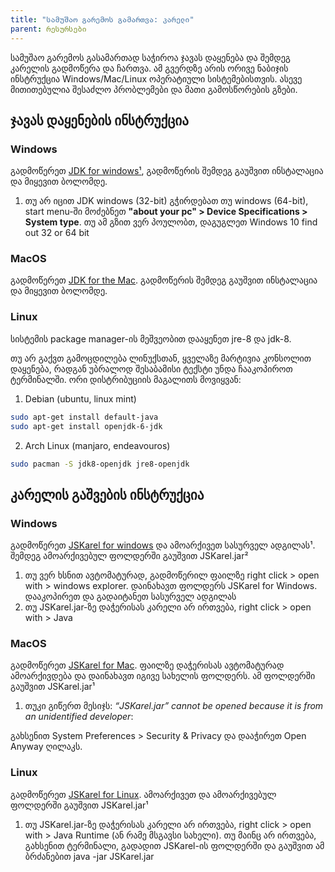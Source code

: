 ```yaml
---
title: "სამუშაო გარემოს გამართვა: კარელი"
parent: რესურსები
--- 
```


სამუშაო გარემოს გასამართად საჭიროა ჯავას დაყენება და შემდეგ კარელის გადმოწერა და ჩართვა. ამ გვერდზე არის ორივე ნაბიჯის ინსტრუქცია Windows/Mac/Linux ოპერატიული სისტემებისთვის. ასევე მითითებულია შესაძლო პრობლემები და მათი გამოსწორების გზები. 

## ჯავას დაყენების ინსტრუქცია

### Windows
გადმოწერეთ [JDK for windows¹](https://drive.google.com/file/d/16RfvDKklqyx_cvou7twgWr18JAjrXQsa/view?usp=sharing), გადმოწერის შემდეგ გაუშვით ინსტალაცია და მიყევით ბოლომდე.

1. თუ არ იცით JDK windows (32-bit) გჭირდებათ თუ windows (64-bit), start menu-ში მოძებნეთ __"about your pc" > Device Specifications > System type__. თუ ამ გზით ვერ პოულობთ, დაგუგლეთ Windows 10 find out 32 or 64 bit

### MacOS
გადმოწერეთ [JDK for the Mac](https://drive.google.com/file/d/1R_dDPnpfEYMKk5WvIcFy1th585NAVPhl/view?usp=sharing). გადმოწერის შემდეგ გაუშვით ინსტალაცია და მიყევით ბოლომდე.

### Linux
სისტემის package manager-ის მეშვეობით დააყენეთ jre-8 და jdk-8. 

თუ არ გაქვთ გამოცდილება ლინუქსთან, ყველაზე მარტივია კონსოლით დაყენება, რადგან უბრალოდ შესაბამისი ტექსტი უნდა ჩააკოპიროთ ტერმინალში. ორი დისტრიბუციის მაგალითს მოვიყვან:

1. Debian (ubuntu, linux mint)
```bash
sudo apt-get install default-java
sudo apt-get install openjdk-6-jdk
```

2. Arch Linux (manjaro, endeavouros)
```bash
sudo pacman -S jdk8-openjdk jre8-openjdk
```

## კარელის გაშვების ინსტრუქცია

### Windows
გადმოწერეთ [JSKarel for windows](https://drive.google.com/file/d/1utLHfYGnPfDShb7D5H9bNcgI66gKK-ji/view?usp=sharing) და ამოარქივეთ სასურველ ადგილას¹. შემდეგ ამოარქივებულ ფოლდერში გაუშვით JSKarel.jar²

1. თუ ვერ ხსნით ავტომატურად, გადმოწერილ ფაილზე right click > open with > windows explorer. დაინახავთ ფოლდერს JSKarel for Windows. დააკოპირეთ და გადაიტანეთ სასურველ ადგილას
2. თუ JSKarel.jar-ზე დაჭერისას კარელი არ ირთვება, right click > open with > Java

### MacOS
გადმოწერეთ [JSKarel for Mac](https://drive.google.com/file/d/1Fhx_g1FVozPerGi_UFPdXE6ZBj-yjJVb/view?usp=sharing). ფაილზე დაჭერისას ავტომატურად ამოარქივდება და დაინახავთ იგივე სახელის ფოლდერს. ამ ფოლდერში გაუშვით JSKarel.jar¹

1. თუკი გიწერთ მესიჯს: _“JSKarel.jar” cannot be opened because it is from an unidentified developer_:

  გახსენით System Preferences > Security & Privacy და დააჭირეთ Open Anyway ღილაკს. 

### Linux
გადმოწერეთ [JSKarel for Linux](https://drive.google.com/file/d/1Fhx_g1FVozPerGi_UFPdXE6ZBj-yjJVb/view?usp=sharing). ამოარქივეთ და ამოარქივებულ ფოლდერში გაუშვით JSKarel.jar¹

1. თუ JSKarel.jar-ზე დაჭერისას კარელი არ ირთვება, right click > open with > Java Runtime (ან რამე მსგავსი სახელი). თუ მაინც არ ირთვება, გახსენით ტერმინალი, გადადით JSKarel-ის ფოლდერში და გაუშვით ამ ბრძანებით
java -jar JSKarel.jar